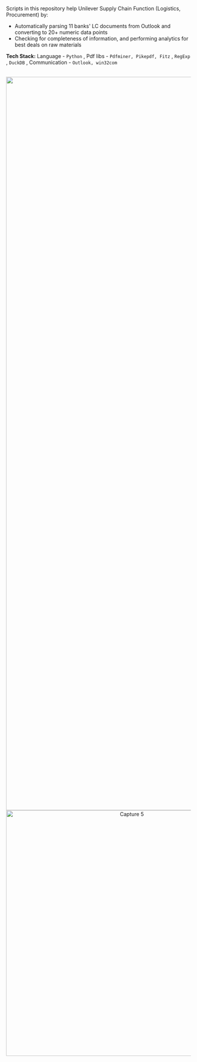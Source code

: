 Scripts in this repository help Unilever Supply Chain Function (Logistics, Procurement) by:
- Automatically parsing 11 banks' LC documents from Outlook and converting to 20+ numeric data points
- Checking for completeness of information, and performing analytics for best deals on raw materials

**Tech Stack:** Language - `Python` , Pdf libs - `Pdfminer, Pikepdf, Fitz` , `RegExp` , `DuckDB` , Communication - `Outlook, win32com` <br><br>

<p align="center">
<img width="2000" alt="Capture 5" src="https://github.com/shithi30/Unstructured-Pdf-Parsing-RegularExpressions/assets/43873081/f191fe65-c0c1-4ede-aaec-3ae6e48f63a3">
<br>
<img width="670" alt="Capture 5" src="https://github.com/shithi30/Unstructured-Pdf-Parsing-RegularExpressions/assets/43873081/0ac80fbf-f9b7-4be0-8694-a9557a35aefb">
</p>

